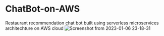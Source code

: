 # ChatBot-on-AWS
Restaurant recommendation chat bot built using serverless microservices architechture on AWS cloud
![Screenshot from 2023-01-06 23-18-31](https://user-images.githubusercontent.com/113257496/211170498-31f142c1-53af-4227-88b3-30283896a29f.png)
